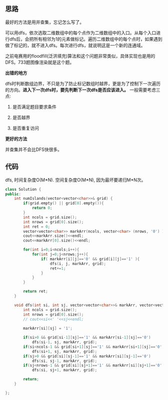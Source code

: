 ## 思路

最好的方法是用并查集，忘记怎么写了。

可以用dfs，依次选取二维数组中的每个点作为二维数组中的入口。从每个入口进行dfs后，会把所有相邻为1的元素做标记。遍历二维数组中的每个点时，如果遇到做了标记的，就不进入dfs。每次进行dfs，就说明这是一个新的连通域。

之前电赛用的floodfill(泛洪填充)算法和这个问题非常类似，具体实现也是用的DFS。733题图像渲染就是这个题。

**出错的地方**

dfs时判断数组边界，不只是为了防止标记数组时越界，更是为了控制下一次遍历的方向。**进入下一次dfs时，要先判断下一次dfs是否应该进入。** 一般需要考虑三点:

1) 是否满足题目要求条件

2) 是否越界

3) 是否重复访问



**更好的方法**

并查集并不会比DFS快很多。



## 代码

dfs, 时间复杂度O(M\*N). 空间复杂度O(M\*N), 因为最坏要递归M\*N次。

```c++
class Solution {
public:
    int numIslands(vector<vector<char>>& grid) {
        if(grid.empty() || grid[0].empty()){
            return 0;
        }
        int ncols = grid.size();
        int nrows = grid[0].size();
        int ret = 0;
        vector<vector<char>> markArr(ncols, vector<char> (nrows, '0') );
        cout<<markArr.size()<<endl;
        cout<<markArr[0].size()<<endl;

        for(int i=0;i<ncols;i++){
            for(int j=0;j<nrows;j++){
                if( markArr[i][j]=='0' && grid[i][j]=='1' ){
                    dfs(i, j, markArr, grid);
                    ret+=1;
                }
            }
        }

        return ret;
    }

    void dfs(int si, int sj, vector<vector<char>>& markArr, vector<vector<char>>& grid){
        int ncols = grid.size();
        int nrows = grid[0].size();
        // cout<<si<<' '<<sj<<endl;
        
        markArr[si][sj] = '1';

        if(si>0 && grid[si-1][sj]=='1' && markArr[si-1][sj]=='0')        
            dfs(si-1, sj, markArr, grid);
        if(si<ncols-1 && grid[si+1][sj]=='1' && markArr[si+1][sj]=='0')  
            dfs(si+1, sj, markArr, grid);
        if(sj>0 && grid[si][sj-1]=='1' && markArr[si][sj-1]=='0')        
            dfs(si, sj-1, markArr, grid);
        if(sj<nrows-1 && grid[si][sj+1]=='1' && markArr[si][sj+1]=='0')  
            dfs(si, sj+1, markArr, grid);

        return;
    }

};
```

